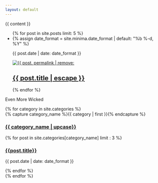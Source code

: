 ```yaml
---
layout: default
---
```

{{ content }}
<section class = 'flex-in'>
  <ul class="post-list main child">
    {% for post in site.posts limit: 5 %}
      <li>
        {% assign date_format = site.minima.date_format | default: "%b %-d, %Y" %}
        <p><span class="post-meta">{{ post.date | date: date_format }}</span></p>
        <a class="post-link" href="{{ post.url | relative_url }}">
          <img src = '{{ site.baseurl }}/assets/posts/{{ post. permalink | remove: '/'}}.jpg' alt = '{{ post. permalink | remove: '/'}}'>
          <h2>
            {{ post.title | escape }}
          </h2>
        </a>
      </li>
    {% endfor %}
  </ul>
  <div class = 'child third'>
   <div id="archives">
    <p class = 'more'>Even More Wicked</p>
      {% for category in site.categories %}
      <div class="archive-group">
        {% capture category_name %}{{ category | first }}{% endcapture %}
        <div id="#{{ category_name | slugize }}"></div>
        <p></p>
        <a  href="{{site.baseurl}}/category/{{  category_name}}"><h3 class="category-head {{ category_name |downcase }}">{{ category_name | upcase}}</h3></a>
        <a name="{{ category_name | slugize }}"></a>
        {% for post in site.categories[category_name] limit : 3 %}
        <div class="archive-item">
          <h3><a href="{{ site.baseurl }}{{ post.url }}">{{post.title}}</a></h3>
          <p><span class="post-meta">{{ post.date | date: date_format }}</span></p>
        </div>
        {% endfor %}
      </div>
    {% endfor %}
    </div>
  </div>
</section>
